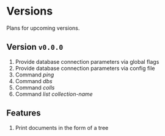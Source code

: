 # Versions

Plans for upcoming versions.

## Version `v0.0.0`

1. Provide database connection parameters via global flags
2. Provide database connection parameters via config file
3. Command *ping*
4. Command *dbs*
5. Command *colls*
6. Command *list collection-name*

## Features

1. Print documents in the form of a tree


